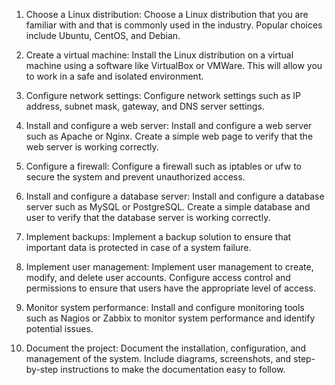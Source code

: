 1.  Choose a Linux distribution: Choose a Linux distribution that you are familiar with and that is commonly used in the industry. Popular choices include Ubuntu, CentOS, and Debian.
    
2.  Create a virtual machine: Install the Linux distribution on a virtual machine using a software like VirtualBox or VMWare. This will allow you to work in a safe and isolated environment.
    
3.  Configure network settings: Configure network settings such as IP address, subnet mask, gateway, and DNS server settings.
    
4.  Install and configure a web server: Install and configure a web server such as Apache or Nginx. Create a simple web page to verify that the web server is working correctly.
    
5.  Configure a firewall: Configure a firewall such as iptables or ufw to secure the system and prevent unauthorized access.
    
6.  Install and configure a database server: Install and configure a database server such as MySQL or PostgreSQL. Create a simple database and user to verify that the database server is working correctly.
    
7.  Implement backups: Implement a backup solution to ensure that important data is protected in case of a system failure.
    
8.  Implement user management: Implement user management to create, modify, and delete user accounts. Configure access control and permissions to ensure that users have the appropriate level of access.
    
9.  Monitor system performance: Install and configure monitoring tools such as Nagios or Zabbix to monitor system performance and identify potential issues.
    
10.  Document the project: Document the installation, configuration, and management of the system. Include diagrams, screenshots, and step-by-step instructions to make the documentation easy to follow.